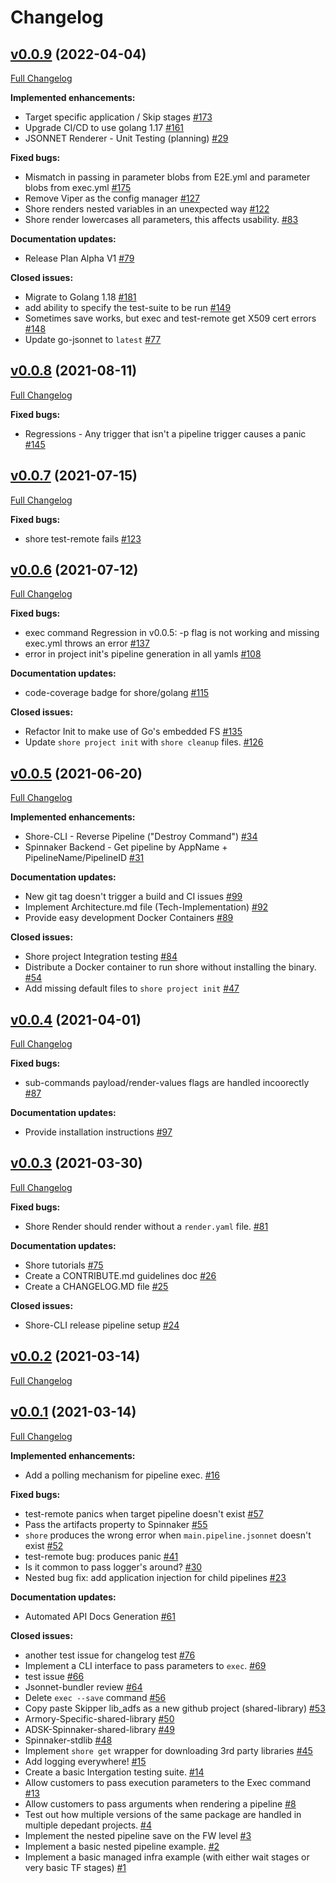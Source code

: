 # Changelog

## [v0.0.9](https://github.com/Autodeskshore/releases/tag/v0.0.9) (2022-04-04)

[Full Changelog](https://github.com/Autodeskshore/compare/v0.0.8...v0.0.9)

**Implemented enhancements:**

- Target specific application / Skip stages [\#173](https://github.com/Autodeskshore/issues/173)
- Upgrade CI/CD to use golang 1.17 [\#161](https://github.com/Autodeskshore/issues/161)
- JSONNET Renderer - Unit Testing \(planning\) [\#29](https://github.com/Autodeskshore/issues/29)

**Fixed bugs:**

- Mismatch in passing in parameter blobs from E2E.yml and parameter blobs from exec.yml  [\#175](https://github.com/Autodeskshore/issues/175)
- Remove Viper as the config manager [\#127](https://github.com/Autodeskshore/issues/127)
- Shore renders nested variables in an unexpected way [\#122](https://github.com/Autodeskshore/issues/122)
- Shore render lowercases all parameters, this affects usability. [\#83](https://github.com/Autodeskshore/issues/83)

**Documentation updates:**

- Release Plan Alpha V1 [\#79](https://github.com/Autodeskshore/issues/79)

**Closed issues:**

- Migrate to Golang 1.18 [\#181](https://github.com/Autodeskshore/issues/181)
- add ability to specify the test-suite to be run [\#149](https://github.com/Autodeskshore/issues/149)
- Sometimes save works, but exec and test-remote get X509 cert errors [\#148](https://github.com/Autodeskshore/issues/148)
- Update go-jsonnet to `latest` [\#77](https://github.com/Autodeskshore/issues/77)

## [v0.0.8](https://github.com/Autodeskshore/releases/tag/v0.0.8) (2021-08-11)

[Full Changelog](https://github.com/Autodeskshore/compare/v0.0.7...v0.0.8)

**Fixed bugs:**

- Regressions - Any trigger that isn't a pipeline trigger causes a panic [\#145](https://github.com/Autodeskshore/issues/145)

## [v0.0.7](https://github.com/Autodeskshore/releases/tag/v0.0.7) (2021-07-15)

[Full Changelog](https://github.com/Autodeskshore/compare/v0.0.6...v0.0.7)

**Fixed bugs:**

- shore test-remote fails [\#123](https://github.com/Autodeskshore/issues/123)

## [v0.0.6](https://github.com/Autodeskshore/releases/tag/v0.0.6) (2021-07-12)

[Full Changelog](https://github.com/Autodeskshore/compare/v0.0.5...v0.0.6)

**Fixed bugs:**

- exec command Regression in v0.0.5: -p flag is not working and missing exec.yml throws an error [\#137](https://github.com/Autodeskshore/issues/137)
- error in  project init's pipeline generation in all yamls [\#108](https://github.com/Autodeskshore/issues/108)

**Documentation updates:**

- code-coverage badge for shore/golang [\#115](https://github.com/Autodeskshore/issues/115)

**Closed issues:**

- Refactor Init to make use of Go's embedded FS [\#135](https://github.com/Autodeskshore/issues/135)
- Update `shore project init` with `shore cleanup` files. [\#126](https://github.com/Autodeskshore/issues/126)

## [v0.0.5](https://github.com/Autodeskshore/releases/tag/v0.0.5) (2021-06-20)

[Full Changelog](https://github.com/Autodeskshore/compare/v0.0.4...v0.0.5)

**Implemented enhancements:**

- Shore-CLI - Reverse Pipeline \("Destroy Command"\) [\#34](https://github.com/Autodeskshore/issues/34)
- Spinnaker Backend - Get pipeline by AppName + PipelineName/PipelineID [\#31](https://github.com/Autodeskshore/issues/31)

**Documentation updates:**

- New git tag doesn't trigger a build and CI issues [\#99](https://github.com/Autodeskshore/issues/99)
- Implement Architecture.md file \(Tech-Implementation\) [\#92](https://github.com/Autodeskshore/issues/92)
- Provide easy development Docker Containers [\#89](https://github.com/Autodeskshore/issues/89)

**Closed issues:**

- Shore project Integration testing  [\#84](https://github.com/Autodeskshore/issues/84)
- Distribute a Docker container to run shore without installing the binary. [\#54](https://github.com/Autodeskshore/issues/54)
- Add missing default files to `shore project init` [\#47](https://github.com/Autodeskshore/issues/47)

## [v0.0.4](https://github.com/Autodeskshore/releases/tag/v0.0.4) (2021-04-01)

[Full Changelog](https://github.com/Autodeskshore/compare/v0.0.3...v0.0.4)

**Fixed bugs:**

- sub-commands payload/render-values flags are handled incoorectly [\#87](https://github.com/Autodeskshore/issues/87)

**Documentation updates:**

- Provide installation instructions [\#97](https://github.com/Autodeskshore/issues/97)

## [v0.0.3](https://github.com/Autodeskshore/releases/tag/v0.0.3) (2021-03-30)

[Full Changelog](https://github.com/Autodeskshore/compare/v0.0.2...v0.0.3)

**Fixed bugs:**

- Shore Render should render without a `render.yaml` file. [\#81](https://github.com/Autodeskshore/issues/81)

**Documentation updates:**

- Shore tutorials [\#75](https://github.com/Autodeskshore/issues/75)
- Create a CONTRIBUTE.md guidelines doc [\#26](https://github.com/Autodeskshore/issues/26)
- Create a CHANGELOG.MD file [\#25](https://github.com/Autodeskshore/issues/25)

**Closed issues:**

- Shore-CLI release pipeline setup [\#24](https://github.com/Autodeskshore/issues/24)

## [v0.0.2](https://github.com/Autodeskshore/releases/tag/v0.0.2) (2021-03-14)

[Full Changelog](https://github.com/Autodeskshore/compare/v0.0.1...v0.0.2)

## [v0.0.1](https://github.com/Autodeskshore/releases/tag/v0.0.1) (2021-03-14)

[Full Changelog](https://github.com/Autodeskshore/compare/6cf95adbf5e3b939dcf569a3d6cdc0017c3b0f78...v0.0.1)

**Implemented enhancements:**

- Add a polling mechanism for pipeline exec. [\#16](https://github.com/Autodeskshore/issues/16)

**Fixed bugs:**

- test-remote panics when target pipeline doesn't exist [\#57](https://github.com/Autodeskshore/issues/57)
- Pass the artifacts property to Spinnaker [\#55](https://github.com/Autodeskshore/issues/55)
- `shore` produces the wrong error when `main.pipeline.jsonnet` doesn't exist [\#52](https://github.com/Autodeskshore/issues/52)
- test-remote bug: produces panic  [\#41](https://github.com/Autodeskshore/issues/41)
- Is it common to pass logger's around? [\#30](https://github.com/Autodeskshore/issues/30)
- Nested bug fix: add application injection for child pipelines [\#23](https://github.com/Autodeskshore/issues/23)

**Documentation updates:**

- Automated API Docs Generation [\#61](https://github.com/Autodeskshore/issues/61)

**Closed issues:**

- another test issue for changelog test [\#76](https://github.com/Autodeskshore/issues/76)
- Implement a CLI interface to pass parameters to `exec`. [\#69](https://github.com/Autodeskshore/issues/69)
- test issue  [\#66](https://github.com/Autodeskshore/issues/66)
- Jsonnet-bundler review [\#64](https://github.com/Autodeskshore/issues/64)
- Delete `exec --save` command [\#56](https://github.com/Autodeskshore/issues/56)
- Copy paste Skipper lib\_adfs as a new github project \(shared-library\) [\#53](https://github.com/Autodeskshore/issues/53)
- Armory-Specific-shared-library [\#50](https://github.com/Autodeskshore/issues/50)
- ADSK-Spinnaker-shared-library [\#49](https://github.com/Autodeskshore/issues/49)
- Spinnaker-stdlib [\#48](https://github.com/Autodeskshore/issues/48)
- Implement `shore get` wrapper for downloading 3rd party libraries [\#45](https://github.com/Autodeskshore/issues/45)
- Add logging everywhere! [\#15](https://github.com/Autodeskshore/issues/15)
- Create a basic Intergation testing suite. [\#14](https://github.com/Autodeskshore/issues/14)
- Allow customers to pass execution parameters to the Exec command [\#13](https://github.com/Autodeskshore/issues/13)
- Allow customers to pass arguments when rendering a pipeline [\#8](https://github.com/Autodeskshore/issues/8)
- Test out how multiple versions of the same package are handled in multiple depedant projects. [\#4](https://github.com/Autodeskshore/issues/4)
- Implement the nested pipeline save on the FW level [\#3](https://github.com/Autodeskshore/issues/3)
- Implement a basic nested pipeline example. [\#2](https://github.com/Autodeskshore/issues/2)
- Implement a basic managed infra example \(with either wait stages or very basic TF stages\) [\#1](https://github.com/Autodeskshore/issues/1)



